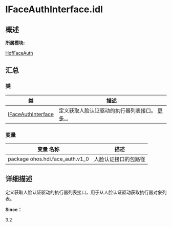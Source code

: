 # IFaceAuthInterface.idl


## **概述**

**所属模块:**

[HdfFaceAuth](_hdf_face_auth.md)


## **汇总**


### 类

  | 类 | 描述 | 
| -------- | -------- |
| [IFaceAuthInterface](interface_i_face_auth_interface.md) | 定义获取人脸认证驱动的执行器列表接口。&nbsp;[更多...](interface_i_face_auth_interface.md) | 


### 变量

  | 变量&nbsp;名称 | 描述 | 
| -------- | -------- |
| package&nbsp;ohos.hdi.face_auth.v1_0 | 人脸认证接口的包路径 | 


## **详细描述**

定义获取人脸认证驱动的执行器列表接口，用于从人脸认证驱动获取执行器对象列表。

**Since：**

3.2
